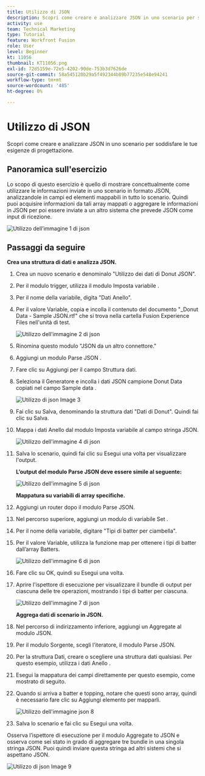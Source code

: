 ```yaml
---
title: Utilizzo di JSON
description: Scopri come creare e analizzare JSON in uno scenario per soddisfare le tue esigenze di progettazione.
activity: use
team: Technical Marketing
type: Tutorial
feature: Workfront Fusion
role: User
level: Beginner
kt: 11056
thumbnail: KT11056.png
exl-id: 72d5159e-72e5-4202-90de-753b3d7626de
source-git-commit: 58a545120b29a5f492344b89b77235e548e94241
workflow-type: tm+mt
source-wordcount: '485'
ht-degree: 0%

---
```


# Utilizzo di JSON

Scopri come creare e analizzare JSON in uno scenario per soddisfare le tue esigenze di progettazione.

## Panoramica sull&#39;esercizio

Lo scopo di questo esercizio è quello di mostrare concettualmente come utilizzare le informazioni inviate in uno scenario in formato JSON, analizzandole in campi ed elementi mappabili in tutto lo scenario. Quindi puoi acquisire informazioni da tali array mappati o aggregare le informazioni in JSON per poi essere inviate a un altro sistema che prevede JSON come input di ricezione.

![Utilizzo dell’immagine 1 di json](../12-exercises/assets/working-with-json-walkthrough-1.png)

## Passaggi da seguire

**Crea una struttura di dati e analizza JSON.**

1. Crea un nuovo scenario e denominalo &quot;Utilizzo dei dati di Donut JSON&quot;.
1. Per il modulo trigger, utilizza il modulo Imposta variabile .
1. Per il nome della variabile, digita &quot;Dati Anello&quot;.
1. Per il valore Variable, copia e incolla il contenuto del documento &quot;_Donut Data - Sample JSON.rtf&quot; che si trova nella cartella Fusion Experience Files nell&#39;unità di test.

   ![Utilizzo dell&#39;immagine 2 di json](../12-exercises/assets/working-with-json-walkthrough-2.png)

1. Rinomina questo modulo &quot;JSON da un altro connettore.&quot;
1. Aggiungi un modulo Parse JSON .
1. Fare clic su Aggiungi per il campo Struttura dati.
1. Seleziona il Generatore e incolla i dati JSON campione Donut Data copiati nel campo Sample data .

   ![Utilizzo di json Image 3](../12-exercises/assets/working-with-json-walkthrough-3.png)

1. Fai clic su Salva, denominando la struttura dati &quot;Dati di Donut&quot;. Quindi fai clic su Salva.
1. Mappa i dati Anello dal modulo Imposta variabile al campo stringa JSON.

   ![Utilizzo dell&#39;immagine 4 di json](../12-exercises/assets/working-with-json-walkthrough-4.png)

1. Salva lo scenario, quindi fai clic su Esegui una volta per visualizzare l&#39;output.

   **L’output del modulo Parse JSON deve essere simile al seguente:**

   ![Utilizzo dell&#39;immagine 5 di json](../12-exercises/assets/working-with-json-walkthrough-5.png)

   **Mappatura su variabili di array specifiche.**

1. Aggiungi un router dopo il modulo Parse JSON.
1. Nel percorso superiore, aggiungi un modulo di variabile Set .
1. Per il nome della variabile, digitare &quot;Tipi di batter per ciambella&quot;.
1. Per il valore Variable, utilizza la funzione map per ottenere i tipi di batter dall’array Batters.

   ![Utilizzo dell&#39;immagine 6 di json](../12-exercises/assets/working-with-json-walkthrough-6.png)

1. Fare clic su OK, quindi su Esegui una volta.
1. Aprire l&#39;ispettore di esecuzione per visualizzare il bundle di output per ciascuna delle tre operazioni, mostrando i tipi di batter per ciascuna.

   ![Utilizzo dell&#39;immagine 7 di json](../12-exercises/assets/working-with-json-walkthrough-7.png)

   **Aggrega dati di scenario in JSON.**

1. Nel percorso di indirizzamento inferiore, aggiungi un Aggregate al modulo JSON.
1. Per il modulo Sorgente, scegli l’iteratore, il modulo Parse JSON.
1. Per la struttura Dati, creare o scegliere una struttura dati qualsiasi. Per questo esempio, utilizza i dati Anello .
1. Esegui la mappatura dei campi direttamente per questo esempio, come mostrato di seguito.
1. Quando si arriva a batter e topping, notare che questi sono array, quindi è necessario fare clic su Aggiungi elemento per mapparli.

   ![Utilizzo dell&#39;immagine json 8](../12-exercises/assets/working-with-json-walkthrough-8.png)

1. Salva lo scenario e fai clic su Esegui una volta.

Osserva l’ispettore di esecuzione per il modulo Aggregate to JSON e osserva come sei stato in grado di aggregare tre bundle in una singola stringa JSON. Puoi quindi inviare questa stringa ad altri sistemi che si aspettano JSON.

![Utilizzo di json Image 9](../12-exercises/assets/working-with-json-walkthrough-9.png)
